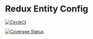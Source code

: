 # Redux Entity Config

[![CircleCI](https://circleci.com/gh/TheGnarCo/redux-entity-config.svg?style=svg)](https://circleci.com/gh/TheGnarCo/redux-entity-config)

[![Coverage Status](https://coveralls.io/repos/github/TheGnarCo/react-entity-getter/badge.svg?branch=istanbul)](https://coveralls.io/github/TheGnarCo/react-entity-getter?branch=master)
